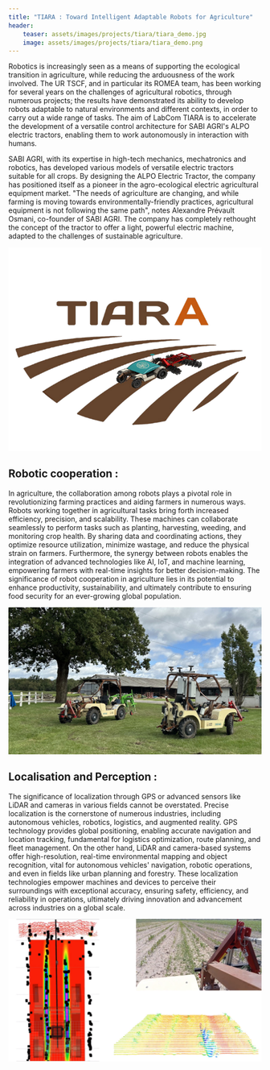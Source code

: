 ```yaml
---
title: "TIARA : Toward Intelligent Adaptable Robots for Agriculture"
header:
    teaser: assets/images/projects/tiara/tiara_demo.jpg
    image: assets/images/projects/tiara/tiara_demo.png
---
```


Robotics is increasingly seen as a means of supporting the ecological transition in agriculture, while reducing the arduousness of the work involved. The UR TSCF, and in particular its ROMEA team, has been working for several years on the challenges of agricultural robotics, through numerous projects; the results have demonstrated its ability to develop robots adaptable to natural environments and different contexts, in order to carry out a wide range of tasks.
The aim of LabCom TIARA is to accelerate the development of a versatile control architecture for SABI AGRI's ALPO electric tractors, enabling them to work autonomously in interaction with humans.

SABI AGRI, with its expertise in high-tech mechanics, mechatronics and robotics, has developed various models of versatile electric tractors suitable for all crops. By designing the ALPO Electric Tractor, the company has positioned itself as a pioneer in the agro-ecological electric agricultural equipment market. "The needs of agriculture are changing, and while farming is moving towards environmentally-friendly practices, agricultural equipment is not following the same path", notes Alexandre Prévault Osmani, co-founder of SABI AGRI. 
The company has completely rethought the concept of the tractor to offer a light, powerful electric machine, adapted to the challenges of sustainable agriculture.

![Tiara logo](/assets/images/projects/tiara/tiara_logo.png)


## Robotic cooperation :

In agriculture, the collaboration among robots plays a pivotal role in revolutionizing farming practices and aiding farmers in numerous ways. Robots working together in agricultural tasks bring forth increased efficiency, precision, and scalability. These machines can collaborate seamlessly to perform tasks such as planting, harvesting, weeding, and monitoring crop health. By sharing data and coordinating actions, they optimize resource utilization, minimize wastage, and reduce the physical strain on farmers. Furthermore, the synergy between robots enables the integration of advanced technologies like AI, IoT, and machine learning, empowering farmers with real-time insights for better decision-making. The significance of robot cooperation in agriculture lies in its potential to enhance productivity, sustainability, and ultimately contribute to ensuring food security for an ever-growing global population.

![Cooperation between robot](/assets/images/projects/tiara/tiara_coop_crop.png)


## Localisation and Perception :

The significance of localization through GPS or advanced sensors like LiDAR and cameras in various fields cannot be overstated. Precise localization is the cornerstone of numerous industries, including autonomous vehicles, robotics, logistics, and augmented reality. GPS technology provides global positioning, enabling accurate navigation and location tracking, fundamental for logistics optimization, route planning, and fleet management. On the other hand, LiDAR and camera-based systems offer high-resolution, real-time environmental mapping and object recognition, vital for autonomous vehicles' navigation, robotic operations, and even in fields like urban planning and forestry. These localization technologies empower machines and devices to perceive their surroundings with exceptional accuracy, ensuring safety, efficiency, and reliability in operations, ultimately driving innovation and advancement across industries on a global scale.

![Localisation based on the sensors of the robot](/assets/images/projects/tiara/tiara_perception.png)



